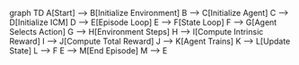 graph TD
    A[Start] --> B[Initialize Environment]
    B --> C[Initialize Agent]
    C --> D[Initialize ICM]
    D --> E[Episode Loop]
    E --> F[State Loop]
    F --> G[Agent Selects Action]
    G --> H[Environment Steps]
    H --> I[Compute Intrinsic Reward]
    I --> J[Compute Total Reward]
    J --> K[Agent Trains]
    K --> L[Update State]
    L --> F
    E --> M[End Episode]
    M --> E

